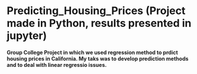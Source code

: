 # Predicting_Housing_Prices (Project made in Python, results presented in jupyter)

#### Group College Project in which we used regression method to prdict housing prices in California. My taks was to develop prediction methods and to deal with linear regressio issues.
